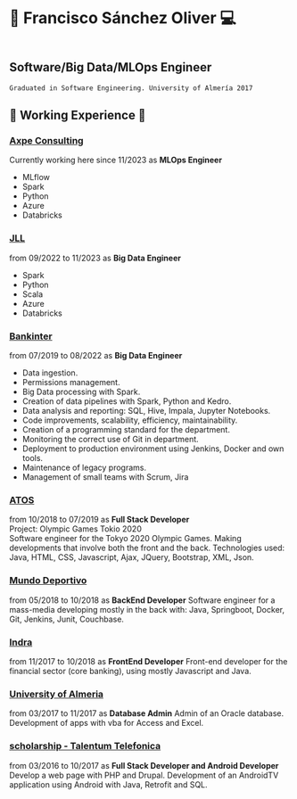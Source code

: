 # 🤖 Francisco Sánchez Oliver :computer:
<img src="https://images.squarespace-cdn.com/content/v1/5c299b57e2ccd1899549dc84/1599243357763-V6YTH42Z1WEAFIYBGDAQ/8mUuzCn.gif" alt="">

## Software/Big Data/MLOps Engineer
``Graduated in Software Engineering. University of Almería 2017``


##  :wrench: Working Experience :hammer:
### **[Axpe Consulting](https://www.axpe.com/)** 
Currently working here since 11/2023 as **MLOps Engineer**
- MLflow
- Spark
- Python
- Azure
- Databricks

### **[JLL](https://en.wikipedia.org/wiki/JLL_(company))** 
from 09/2022 to 11/2023 as **Big Data Engineer**
- Spark
- Python
- Scala
- Azure
- Databricks

### **[Bankinter](https://es.wikipedia.org/wiki/Bankinter)**
from 07/2019 to 08/2022 as **Big Data Engineer**
- Data ingestion.
- Permissions management.
- Big Data processing with Spark.
- Creation of data pipelines with Spark, Python and Kedro.
- Data analysis and reporting: SQL, Hive, Impala, Jupyter Notebooks.
- Code improvements, scalability, efficiency, maintainability.
- Creation of a programming standard for the department.
- Monitoring the correct use of Git in department.
- Deployment to production environment using Jenkins, Docker and own tools.
- Maintenance of legacy programs.
- Management of small teams with Scrum, Jira

### **[ATOS](https://en.wikipedia.org/wiki/Atos)**
from 10/2018 to 07/2019 as **Full Stack Developer** \
Project: Olympic Games Tokio 2020\
Software engineer for the Tokyo 2020 Olympic Games. Making developments that involve both the front and the back.
Technologies used: Java, HTML, CSS, Javascript, Ajax, JQuery, Bootstrap, XML, Json.


### **[Mundo Deportivo](https://en.wikipedia.org/wiki/Mundo_Deportivo)**
from 05/2018 to 10/2018 as **BackEnd Developer**
Software engineer for a mass-media developing mostly in the back with: Java, Springboot, Docker, Git, Jenkins, Junit, Couchbase.

### **[Indra](https://en.wikipedia.org/wiki/Indra_Sistemas)**
from 11/2017 to 10/2018 as **FrontEnd Developer**
Front-end developer for the financial sector (core banking), using mostly Javascript and Java.

### **[University of Almeria](https://en.wikipedia.org/wiki/University_of_Almer%C3%ADa)**
from 03/2017 to 11/2017 as **Database Admin**
Admin of an Oracle database.
Development of apps with vba for Access and Excel.

### [scholarship - Talentum Telefonica]()
from 03/2016 to 10/2017 as **Full Stack Developer and Android Developer**
Develop a web page with PHP and Drupal.
Development of an AndroidTV application using Android with Java, Retrofit and SQL.

